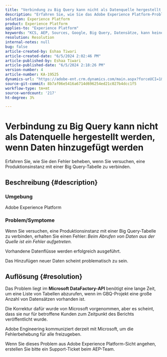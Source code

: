 ```yaml
---
title: "Verbindung zu Big Query kann nicht als Datenquelle hergestellt werden, wenn Daten hinzugefügt werden"
description: "Erfahren Sie, wie Sie das Adobe Experience Platform-Problem beim Verbinden einer Produktionsinstanz mit einer Big Query-Tabelle beheben können."
solution: Experience Platform
product: Experience Platform
applies-to: "Experience Platform"
keywords: "KCS, AEP, Sources, Google, Big Query, Datensätze, kann keine Verbindung herstellen, Datenquelle, Hinzufügen von Daten, Adobe Experience Platform, FAQ"
resolution: Resolution
internal-notes: null
bug: false
article-created-by: Eshaa Tiwari
article-created-date: "6/5/2024 2:02:46 PM"
article-published-by: Eshaa Tiwari
article-published-date: "6/5/2024 2:18:26 PM"
version-number: 4
article-number: KA-19525
dynamics-url: "https://adobe-ent.crm.dynamics.com/main.aspx?forceUCI=1&pagetype=entityrecord&etn=knowledgearticle&id=61acae42-4423-ef11-840b-6045bd026dc7"
source-git-commit: 8b7af06e5416a6714d696254ed21c027b4dcc1f5
workflow-type: tm+mt
source-wordcount: '217'
ht-degree: 3%

---
```


# Verbindung zu Big Query kann nicht als Datenquelle hergestellt werden, wenn Daten hinzugefügt werden


Erfahren Sie, wie Sie den Fehler beheben, wenn Sie versuchen, eine Produktionsinstanz mit einer Big Query-Tabelle zu verbinden.

## Beschreibung {#description}


### Umgebung

Adobe Experience Platform

### <b>Problem/Symptome</b>

Wenn Sie versuchen, eine Produktionsinstanz mit einer Big Query-Tabelle zu verbinden, erhalten Sie einen Fehler:<b> </b>*Beim Abrufen von Daten aus der Quelle ist ein Fehler aufgetreten.*

Vorhandene Datenflüsse werden erfolgreich ausgeführt.

Das Hinzufügen neuer Daten scheint problematisch zu sein.


## Auflösung {#resolution}


Das Problem liegt im <b>Microsoft DataFactory-API </b>benötigt eine lange Zeit, um eine Liste von Tabellen abzurufen, wenn im GBQ-Projekt eine große Anzahl von Datensätzen vorhanden ist.

Die Korrektur dafür wurde von Microsoft vorgenommen, aber es scheint, dass sie nur für betroffene Kunden zum Zeitpunkt des Berichts veröffentlicht wurde.

Adobe Engineering kommuniziert derzeit mit Microsoft, um die Fehlerbehebung für alle freizugeben.

Wenn Sie dieses Problem aus Adobe Experience Platform-Sicht angehen, erstellen Sie bitte ein Support-Ticket beim AEP-Team.
